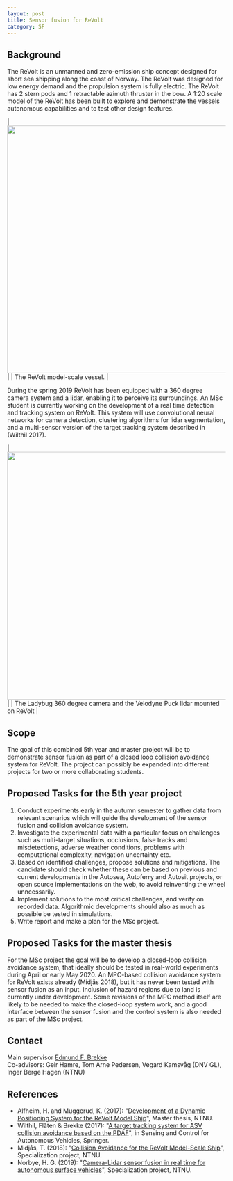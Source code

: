 ```yaml
---
layout: post
title: Sensor fusion for ReVolt
category: SF
---
```

## Background
The ReVolt is an unmanned and zero-emission ship concept designed for short sea shipping along the coast of Norway. The ReVolt was designed for low energy demand and the propulsion system is fully electric. The ReVolt has 2 stern pods and 1 retractable azimuth thruster in the bow.
A 1:20 scale model of the ReVolt has been built to explore and demonstrate the vessels autonomous capabilities and to test other design features.

|<img src="{{site.url}}/assets/revolt3.png" width="570"> | 
| The ReVolt model-scale vessel. | 

During the spring 2019 ReVolt has been equipped with a 360 degree camera system and a lidar, enabling it to perceive its surroundings. 
An MSc student is currently working on the development of a real time detection and tracking system on ReVolt. 
This system will use convolutional neural networks for camera detection, clustering algorithms for lidar segmentation, and a multi-sensor version of the target tracking system described in (Wilthil 2017). 

|<img src="{{site.url}}/assets/ladybugpuck.png" width="570"> | 
| The Ladybug 360 degree camera and the Velodyne Puck lidar mounted on ReVolt  |

## Scope
The goal of this combined 5th year and master project will be to demonstrate sensor fusion as part of a closed loop collision avoidance system for ReVolt. 
The project can possibly be expanded into different projects for two or more collaborating students. 

## Proposed Tasks for the 5th year project

1. Conduct experiments early in the autumn semester to gather data from relevant scenarios which will guide the development of the sensor fusion and collision avoidance system. 
2. Investigate the experimental data with a particular focus on challenges such as multi-target situations, occlusions, false tracks and misdetections, adverse weather conditions, problems with computational complexity, navigation uncertainty etc. 
3. Based on identified challenges, propose solutions and mitigations. The candidate should check whether these can be based on previous and current developments in the Autosea, Autoferry and Autosit projects, or open source implementations on the web, to avoid reinventing the wheel unncessarily. 
4. Implement solutions to the most critical challenges, and verify on recorded data. Algorithmic developments should also as much as possible be tested in simulations.  
5. Write report and make a plan for the MSc project. 

## Proposed Tasks for the master thesis

For the MSc project the goal will be to develop a closed-loop collision avoidance system, that ideally should be tested in real-world experiments during April or early May 2020. 
An MPC-based collision avoidance system for ReVolt exists already (Midjås 2018), but it has never been tested with sensor fusion as an input. Inclusion of hazard regions due to land is currently under development. Some revisions of the MPC method itself are likely to be needed to make the closed-loop system work, and a good interface between the sensor fusion and the control system is also needed as part of the MSc project. 

## Contact
Main supervisor [Edmund F. Brekke](http://www.ntnu.no/ansatte/edmundfo)<br>
Co-advisors: Geir Hamre, Tom Arne Pedersen, Vegard Kamsvåg (DNV GL), Inger Berge Hagen (NTNU)

## References

* Alfheim, H. and Muggerud, K. (2017): "[Development of a Dynamic Positioning System for the ReVolt Model Ship]", Master thesis, NTNU. 
* Wilthil, Flåten & Brekke (2017): "[A target tracking system for ASV collision avoidance based on the PDAF]", in Sensing and Control for Autonomous Vehicles, Springer. 
* Midjås, T. (2018): "[Collision Avoidance for the ReVolt Model-Scale Ship]", Specialization project, NTNU. 
* Norbye, H. G. (2019): "[Camera-Lidar sensor fusion in real time for autonomous surface vehicles]", Specialization project, NTNU. 

[A target tracking system for ASV collision avoidance based on the PDAF]: https://link.springer.com/book/10.1007/978-3-319-55372-6
[Camera-Lidar sensor fusion in real time for autonomous surface vehicles]: http://folk.ntnu.no/edmundfo/msc2019-2020/norbye-lidar-camera-reduced.pdf
[Collision Avoidance for the ReVolt Model-Scale Ship]: http://folk.ntnu.no/edmundfo/msc2019-2020/midjaas-colav-revolt.pdf
[Development of a Dynamic Positioning System for the ReVolt Model Ship]: https://brage.bibsys.no/xmlui/handle/11250/2452115